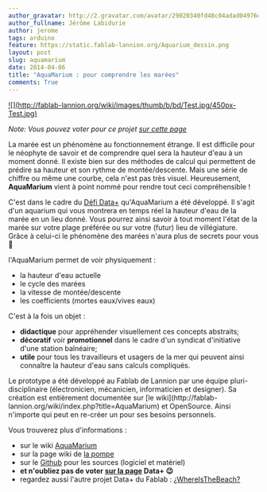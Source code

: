 ```yaml
---
author_gravatar: http://2.gravatar.com/avatar/29020340fd48c04adad04976cb909b4f?s=96&d=mm&r=g
author_fullname: Jérôme Labidurie
author: jerome
tags: arduino
feature: https://static.fablab-lannion.org/Aquarium_dessin.png
layout: post
slug: aquamarium
date: 2014-04-06
title: "AquaMarium : pour comprendre les marées"
comments: True
---
```

[![](http://fablab-lannion.org/wiki/images/thumb/b/bd/Test.jpg/450px-
Test.jpg)](http://fablab-lannion.org/wiki/images/b/bd/Test.jpg)

_Note: Vous pouvez voter pour ce projet [sur cette
page](http://defidataplus.net/les-projets/aquamarium/)_

La marée est un phénomène au fonctionnement étrange. Il est difficile pour le
néophyte de savoir et de comprendre quel sera la hauteur d'eau à un moment
donné. Il existe bien sur des méthodes de calcul qui permettent de prédire sa
hauteur et son rythme de montée/descente. Mais une série de chiffre ou même
une courbe, cela n'est pas très visuel. Heureusement, **AquaMarium** vient à
point nommé pour rendre tout ceci compréhensible !

C'est dans le cadre du [Défi Data+](defidataplus.net/les-projets/aquamarium/)
qu'AquaMarium a été développé. Il s'agit d'un aquarium qui vous montrera en
temps réel la hauteur d'eau de la marée en un lieu donné. Vous pourrez ainsi
savoir à tout moment l'état de la marée sur votre plage préférée ou sur votre
(futur) lieu de villégiature. Grâce à celui-ci le phénomène des marées n'aura
plus de secrets pour vous 🙂

l'AquaMarium permet de voir physiquement :

  * la hauteur d'eau actuelle
  * le cycle des marées
  * la vitesse de montée/descente
  * les coefficients (mortes eaux/vives eaux)

C'est à la fois un objet :

  * **didactique** pour appréhender visuellement ces concepts abstraits;
  * **décoratif** voir **promotionnel** dans le cadre d'un syndicat d'initiative d'une station balnéaire;
  * **utile** pour tous les travailleurs et usagers de la mer qui peuvent ainsi connaître la hauteur d'eau sans calculs compliqués.

Le prototype a été développé au Fablab de Lannion par une équipe pluri-
disciplinaire (électronicien, mécanicien, informaticien et designer). Sa
création est entièrement documentée sur [le wiki](http://fablab-
lannion.org/wiki/index.php?title=AquaMarium) et OpenSource. Ainsi n'importe
qui peut en re-créer un pour ses besoins personnels.

Vous trouverez plus d'informations :

  * sur le wiki [AquaMarium](http://fablab-lannion.org/wiki/index.php?title=AquaMarium)
  * sur la page wiki de [la pompe](http://fablab-lannion.org/wiki/index.php?title=Pompe_P%C3%A9ristaltique)
  * sur le [Github](https://github.com/fablab-lannion/DataPlus/tree/master/AquaMarium) pour les sources (logiciel et matériel)
  * **et n'oubliez pas de voter [sur la page](http://defidataplus.net/les-projets/aquamarium/) Data+ 😉**
  * regardez aussi l'autre projet Data+ du Fablab : [¿WhereIsTheBeach?](http://defidataplus.net/les-projets/whereisthebeach/)
